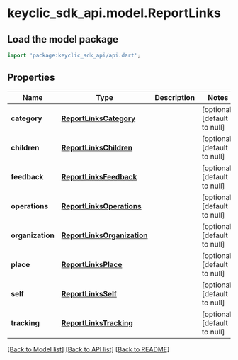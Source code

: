 # keyclic_sdk_api.model.ReportLinks

## Load the model package
```dart
import 'package:keyclic_sdk_api/api.dart';
```

## Properties
Name | Type | Description | Notes
------------ | ------------- | ------------- | -------------
**category** | [**ReportLinksCategory**](ReportLinksCategory.md) |  | [optional] [default to null]
**children** | [**ReportLinksChildren**](ReportLinksChildren.md) |  | [optional] [default to null]
**feedback** | [**ReportLinksFeedback**](ReportLinksFeedback.md) |  | [optional] [default to null]
**operations** | [**ReportLinksOperations**](ReportLinksOperations.md) |  | [optional] [default to null]
**organization** | [**ReportLinksOrganization**](ReportLinksOrganization.md) |  | [optional] [default to null]
**place** | [**ReportLinksPlace**](ReportLinksPlace.md) |  | [optional] [default to null]
**self** | [**ReportLinksSelf**](ReportLinksSelf.md) |  | [optional] [default to null]
**tracking** | [**ReportLinksTracking**](ReportLinksTracking.md) |  | [optional] [default to null]

[[Back to Model list]](../README.md#documentation-for-models) [[Back to API list]](../README.md#documentation-for-api-endpoints) [[Back to README]](../README.md)


